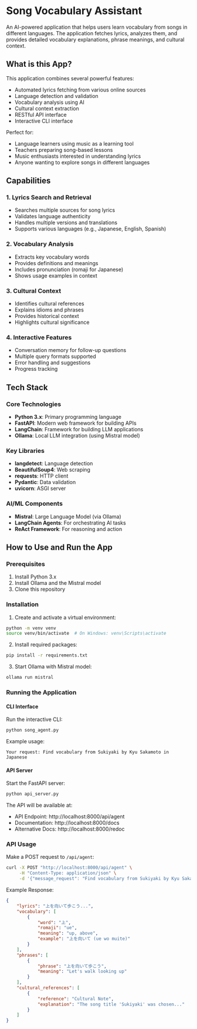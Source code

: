 # Song Vocabulary Assistant

An AI-powered application that helps users learn vocabulary from songs in different languages. The application fetches lyrics, analyzes them, and provides detailed vocabulary explanations, phrase meanings, and cultural context.

## What is this App?

This application combines several powerful features:
- Automated lyrics fetching from various online sources
- Language detection and validation
- Vocabulary analysis using AI
- Cultural context extraction
- RESTful API interface
- Interactive CLI interface

Perfect for:
- Language learners using music as a learning tool
- Teachers preparing song-based lessons
- Music enthusiasts interested in understanding lyrics
- Anyone wanting to explore songs in different languages

## Capabilities

### 1. Lyrics Search and Retrieval
- Searches multiple sources for song lyrics
- Validates language authenticity
- Handles multiple versions and translations
- Supports various languages (e.g., Japanese, English, Spanish)

### 2. Vocabulary Analysis
- Extracts key vocabulary words
- Provides definitions and meanings
- Includes pronunciation (romaji for Japanese)
- Shows usage examples in context

### 3. Cultural Context
- Identifies cultural references
- Explains idioms and phrases
- Provides historical context
- Highlights cultural significance

### 4. Interactive Features
- Conversation memory for follow-up questions
- Multiple query formats supported
- Error handling and suggestions
- Progress tracking

## Tech Stack

### Core Technologies
- **Python 3.x**: Primary programming language
- **FastAPI**: Modern web framework for building APIs
- **LangChain**: Framework for building LLM applications
- **Ollama**: Local LLM integration (using Mistral model)

### Key Libraries
- **langdetect**: Language detection
- **BeautifulSoup4**: Web scraping
- **requests**: HTTP client
- **Pydantic**: Data validation
- **uvicorn**: ASGI server

### AI/ML Components
- **Mistral**: Large Language Model (via Ollama)
- **LangChain Agents**: For orchestrating AI tasks
- **ReAct Framework**: For reasoning and action

## How to Use and Run the App

### Prerequisites
1. Install Python 3.x
2. Install Ollama and the Mistral model
3. Clone this repository

### Installation

1. Create and activate a virtual environment:
```bash
python -m venv venv
source venv/bin/activate  # On Windows: venv\Scripts\activate
```

2. Install required packages:
```bash
pip install -r requirements.txt
```

3. Start Ollama with Mistral model:
```bash
ollama run mistral
```

### Running the Application

#### CLI Interface
Run the interactive CLI:
```bash
python song_agent.py
```

Example usage:
```
Your request: Find vocabulary from Sukiyaki by Kyu Sakamoto in Japanese
```

#### API Server
Start the FastAPI server:
```bash
python api_server.py
```

The API will be available at:
- API Endpoint: http://localhost:8000/api/agent
- Documentation: http://localhost:8000/docs
- Alternative Docs: http://localhost:8000/redoc

### API Usage

Make a POST request to `/api/agent`:
```bash
curl -X POST "http://localhost:8000/api/agent" \
     -H "Content-Type: application/json" \
     -d '{"message_request": "Find vocabulary from Sukiyaki by Kyu Sakamoto in Japanese"}'
```

Example Response:
```json
{
    "lyrics": "上を向いて歩こう...",
    "vocabulary": [
        {
            "word": "上",
            "romaji": "ue",
            "meaning": "up, above",
            "example": "上を向いて (ue wo muite)"
        }
    ],
    "phrases": [
        {
            "phrase": "上を向いて歩こう",
            "meaning": "Let's walk looking up"
        }
    ],
    "cultural_references": [
        {
            "reference": "Cultural Note",
            "explanation": "The song title 'Sukiyaki' was chosen..."
        }
    ]
}
```
